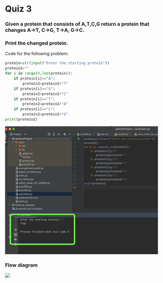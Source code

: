 # Quiz 3
### Given a protein that consists of A,T,C,G return a protein that changes A->T, C->G, T->A, G->C.       
### Print the changed protein.
Code for the following problem:
```.py
protein=str(input("Enter the starting protein"))
protein2=""
for i in range(0,len(protein)):
    if protein[i]=="A":
        protein2=protein2+"T"
    if protein[i]=="G":
        protein2=protein2+"C"
    if protein[i]=="T":
        protein2=protein2+"A"
    if protein[i]=="C":
        protein2=protein2+"G"
print(protein2)
```
![Successful test](https://github.com/AleksandarDzudzevic/Unit-1/blob/main/Quiz003test.png)
### Flow diagram
![](https://github.com/AleksandarDzudzevic/Unit-1/blob/main/quiz003flowdiagram.jpg)
